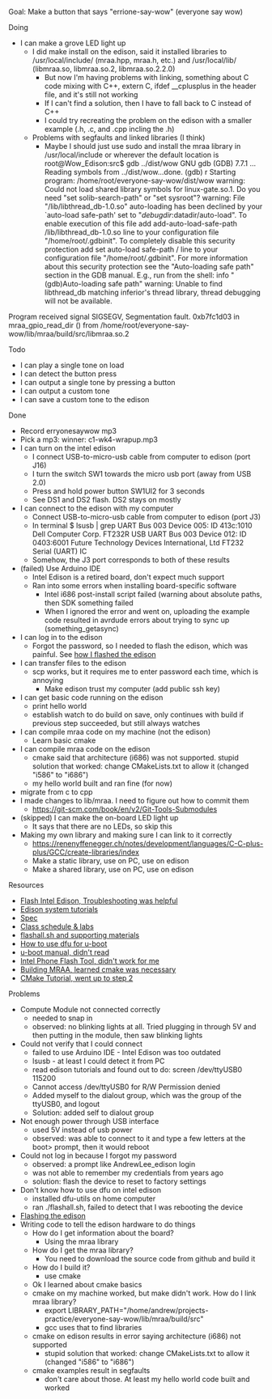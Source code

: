 Goal: Make a button that says "errione-say-wow" (everyone say wow)

Doing
- I can make a grove LED light up
  - I did make install on the edison, said it installed libraries to /usr/local/include/ (mraa.hpp, mraa.h, etc.) and /usr/local/lib/ (libmraa.so, libmraa.so.2, libmraa.so.2.2.0)
    - But now I'm having problems with linking, something about C code mixing with C++, extern C, ifdef __cplusplus in the header file, and it's still not working
    - If I can't find a solution, then I have to fall back to C instead of C++
    - I could try recreating the problem on the edison with a smaller example (.h, .c, and .cpp incling the .h)
  - Problems with segfaults and linked libraries (I think)
    - Maybe I should just use sudo and install the mraa library in /usr/local/include or wherever the default location is
root@Wow_Edison:src$ gdb ../dist/wow 
GNU gdb (GDB) 7.7.1
...
Reading symbols from ../dist/wow...done.
(gdb) r
Starting program: /home/root/everyone-say-wow/dist/wow 
warning: Could not load shared library symbols for linux-gate.so.1.
Do you need "set solib-search-path" or "set sysroot"?
warning: File "/lib/libthread_db-1.0.so" auto-loading has been declined by your `auto-load safe-path' set to "$debugdir:$datadir/auto-load".
To enable execution of this file add
        add-auto-load-safe-path /lib/libthread_db-1.0.so
line to your configuration file "/home/root/.gdbinit".
To completely disable this security protection add
        set auto-load safe-path /
line to your configuration file "/home/root/.gdbinit".
For more information about this security protection see the
"Auto-loading safe path" section in the GDB manual.  E.g., run from the shell:
        info "(gdb)Auto-loading safe path"
warning: Unable to find libthread_db matching inferior's thread library, thread debugging will not be available.

Program received signal SIGSEGV, Segmentation fault.
0xb7fc1d03 in mraa_gpio_read_dir ()
   from /home/root/everyone-say-wow/lib/mraa/build/src/libmraa.so.2

Todo

- I can play a single tone on load
- I can detect the button press
- I can output a single tone by pressing a button
- I can output a custom tone
- I can save a custom tone to the edison

Done

- Record erryonesaywow mp3
- Pick a mp3: winner: c1-wk4-wrapup.mp3
- I can turn on the intel edison
  - I connect USB-to-micro-usb cable from computer to edison (port J16)
  - I turn the switch SW1 towards the micro usb port (away from USB 2.0)
  - Press and hold power button SW1UI2 for 3 seconds
  - See DS1 and DS2 flash. DS2 stays on mostly
- I can connect to the edison with my computer
  - Connect USB-to-micro-usb cable from computer to edison (port J3)
  - In terminal
    $ lsusb | grep UART
    Bus 003 Device 005: ID 413c:1010 Dell Computer Corp. FT232R USB UART
    Bus 003 Device 012: ID 0403:6001 Future Technology Devices International, Ltd FT232 Serial (UART) IC
  - Somehow, the J3 port corresponds to both of these results
- (failed) Use Arduino IDE
  - Intel Edison is a retired board, don't expect much support
  - Ran into some errors when installing board-specific software
    - Intel i686 post-install script failed (warning about absolute paths, then SDK something failed
    - When I ignored the error and went on, uploading the example code resulted in avrdude errors about trying to sync up (something_getasync)
- I can log in to the edison
  - Forgot the password, so I needed to flash the edison, which was painful. See [how I flashed the edison](./flash-edison.md)
- I can transfer files to the edison
  - scp works, but it requires me to enter password each time, which is annoying
    - Make edison trust my computer (add public ssh key)
- I can get basic code running on the edison
  - print hello world
  - establish watch to do build on save, only continues with build if previous step succeeded, but still always watches
- I can compile mraa code on my machine (not the edison)
  - Learn basic cmake
- I can compile mraa code on the edison
  - cmake said that architecture (i686) was not supported. stupid solution that worked: change CMakeLists.txt to allow it (changed "i586" to "i686")
  - my hello world built and ran fine (for now)
- migrate from c to cpp
- I made changes to lib/mraa. I need to figure out how to commit them
  - https://git-scm.com/book/en/v2/Git-Tools-Submodules
- (skipped) I can make the on-board LED light up
  - It says that there are no LEDs, so skip this
- Making my own library and making sure I can link to it correctly
  - https://renenyffenegger.ch/notes/development/languages/C-C-plus-plus/GCC/create-libraries/index
  - Make a static library, use on PC, use on edison
  - Make a shared library, use on PC, use on edison

Resources

- [Flash Intel Edison, Troubleshooting was helpful](https://openaps.readthedocs.io/en/latest/docs/Resources/Edison-Flashing/all-computers-flash.html)
- [Edison system tutorials](https://lasr.cs.ucla.edu/classes/edison_tutorials/)
- [Spec](http://web.cs.ucla.edu/classes/winter17/cs111/labs/Project4.html)
- [Class schedule & labs](http://web.cs.ucla.edu/classes/winter17/cs111/syllabus.html)
- [flashall.sh and supporting materials](https://downloadcenter.intel.com/download/27074/Intel-Edison-Yocto-Poky-image)
- [How to use dfu for u-boot](https://github.com/u-boot/u-boot/blob/master/doc/README.dfu)
- [u-boot manual, didn't read](https://www.digi.com/resources/documentation/digidocs/PDFs/90000852.pdf)
- [Intel Phone Flash Tool, didn't work for me](https://androidmtk.com/download-intel-phone-flash-tool)
- [Building MRAA, learned cmake was necessary](https://github.com/eclipse/mraa/blob/master/docs/building.md)
- [CMake Tutorial, went up to step 2](https://cmake.org/cmake/help/latest/guide/tutorial/index.html)


Problems

- Compute Module not connected correctly
  - needed to snap in
  - observed: no blinking lights at all. Tried plugging in through 5V and then putting in the module, then saw blinking lights
- Could not verify that I could connect
  - failed to use Arduino IDE - Intel Edison was too outdated
  - lsusb - at least I could detect it from PC
  - read edison tutorials and found out to do: screen /dev/ttyUSB0 115200
  - Cannot access /dev/ttyUSB0 for R/W Permission denied
  - Added myself to the dialout group, which was the group of the ttyUSB0, and logout
  - Solution: added self to dialout group
- Not enough power through USB interface
  - used 5V instead of usb power
  - observed: was able to connect to it and type a few letters at the boot> prompt, then it would reboot
- Could not log in because I forgot my password
  - observed: a prompt like AndrewLee_edison login
  - was not able to remember my credentials from years ago
  - solution: flash the device to reset to factory settings
- Don't know how to use dfu on intel edison
  - installed dfu-utils on home computer
  - ran ./flashall.sh, failed to detect that I was rebooting the device
- [Flashing the edison](./flash-edison.md)
- Writing code to tell the edison hardware to do things
  - How do I get information about the board?
    - Using the mraa library
  - How do I get the mraa library?
    - You need to download the source code from github and build it
  - How do I build it?
    - use cmake
  - Ok I learned about cmake basics
  - cmake on my machine worked, but make didn't work. How do I link mraa library?
    - export LIBRARY_PATH="/home/andrew/projects-practice/everyone-say-wow/lib/mraa/build/src"
    - gcc uses that to find libraries
  - cmake on edison results in error saying architecture (i686) not supported
    - stupid solution that worked: change CMakeLists.txt to allow it (changed "i586" to "i686")
  - cmake examples result in segfaults
    - don't care about those. At least my hello world code built and worked
  
  